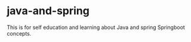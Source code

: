 # java-and-spring
This is for self education and learning about Java and spring Springboot concepts.
